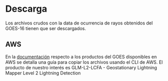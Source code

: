 # Descarga

Los archivos crudos con la data de ocurrencia de rayos obtenidos del GOES-16 tienen que ser descargados.

## AWS

En la [documentación](https://docs.opendata.aws/noaa-goes16/cics-readme.html) respecto a los productos del GOES disponibles en AWS se detalla una guía para copiar los archivos usando el CLI de AWS.
El producto de nuestro interés es GLM-L2-LCFA - Geostationary Lightning Mapper Level 2 Lightning Detection


